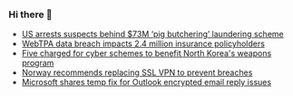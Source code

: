 ### Hi there 👋

<!--START_SECTION:feed-->
* [US arrests suspects behind $73M ‘pig butchering’ laundering scheme](https://www.bleepingcomputer.com/news/security/us-arrests-suspects-behind-73m-pig-butchering-laundering-scheme/)
* [WebTPA data breach impacts 2.4 million insurance policyholders](https://www.bleepingcomputer.com/news/security/webtpa-data-breach-impacts-24-million-insurance-policyholders/)
* [Five charged for cyber schemes to benefit North Korea's weapons program](https://www.bleepingcomputer.com/news/security/five-arizona-ukraine-charged-for-cyber-schemes-infiltrating-over-300-companies-to-benefit-north-koreas-weapons-program-/)
* [Norway recommends replacing SSL VPN to prevent breaches](https://www.bleepingcomputer.com/news/security/norway-recommends-replacing-ssl-vpn-to-prevent-breaches/)
* [Microsoft shares temp fix for Outlook encrypted email reply issues](https://www.bleepingcomputer.com/news/microsoft/microsoft-shares-temp-fix-for-outlook-encrypted-email-reply-issues/)
<!--END_SECTION:feed-->

<!--
**frankenk/frankenk** is a ✨ _special_ ✨ repository because its `README.md` (this file) appears on your GitHub profile.

Here are some ideas to get you started:

- 🔭 I’m currently working on ...
- 🌱 I’m currently learning ...
- 👯 I’m looking to collaborate on ...
- 🤔 I’m looking for help with ...
- 💬 Ask me about ...
- 📫 How to reach me: ...
- 😄 Pronouns: ...
- ⚡ Fun fact: ...
-->



